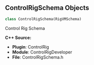 ## ControlRigSchema Objects

```python
class ControlRigSchema(RigVMSchema)
```

Control Rig Schema

**C++ Source:**

- **Plugin**: ControlRig
- **Module**: ControlRigDeveloper
- **File**: ControlRigSchema.h

<a id="unreal.AnimGraphNode_ControlRig"></a>